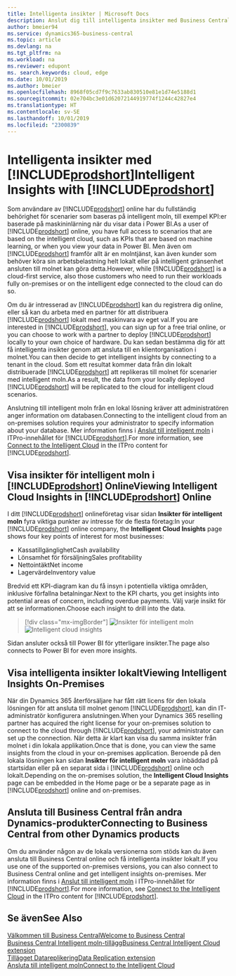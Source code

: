 ```yaml
---
title: Intelligenta insikter | Microsoft Docs
description: Anslut dig till intelligenta insikter med Business Central, till och med från din lokala lösning.
author: bmeier94
ms.service: dynamics365-business-central
ms.topic: article
ms.devlang: na
ms.tgt_pltfrm: na
ms.workload: na
ms.reviewer: edupont
ms. search.keywords: cloud, edge
ms.date: 10/01/2019
ms.author: bmeier
ms.openlocfilehash: 8968f05cd7f9c7633ab830510e81e1d74e5188d1
ms.sourcegitcommit: 02e704bc3e01d62072144919774f1244c42827e4
ms.translationtype: HT
ms.contentlocale: sv-SE
ms.lasthandoff: 10/01/2019
ms.locfileid: "2300839"
---
```

# <a name="intelligent-insights-with-includeprodshortincludesprodshortmd"></a><span data-ttu-id="985e8-103">Intelligenta insikter med [!INCLUDE[prodshort](includes/prodshort.md)]</span><span class="sxs-lookup"><span data-stu-id="985e8-103">Intelligent Insights with [!INCLUDE[prodshort](includes/prodshort.md)]</span></span>

<span data-ttu-id="985e8-104">Som användare av [!INCLUDE[prodshort](includes/prodshort.md)] online har du fullständig behörighet för scenarier som baseras på intelligent moln, till exempel KPI:er baserade på maskininlärning när du visar data i Power BI.</span><span class="sxs-lookup"><span data-stu-id="985e8-104">As a user of [!INCLUDE[prodshort](includes/prodshort.md)] online, you have full access to scenarios that are based on the intelligent cloud, such as KPIs that are based on machine learning, or when you view your data in Power BI.</span></span> <span data-ttu-id="985e8-105">Men även om [!INCLUDE[prodshort](includes/prodshort.md)] framför allt är en molntjänst, kan även kunder som behöver köra sin arbetsbelastning helt lokalt eller på intelligent gränsenhet ansluten till molnet kan göra detta.</span><span class="sxs-lookup"><span data-stu-id="985e8-105">However, while [!INCLUDE[prodshort](includes/prodshort.md)] is a cloud-first service, also those customers who need to run their workloads fully on-premises or on the intelligent edge connected to the cloud can do so.</span></span>  

<span data-ttu-id="985e8-106">Om du är intresserad av [!INCLUDE[prodshort](includes/prodshort.md)] kan du registrera dig online, eller så kan du arbeta med en partner för att distribuera [!INCLUDE[prodshort](includes/prodshort.md)] lokalt med maskinvara av eget val.</span><span class="sxs-lookup"><span data-stu-id="985e8-106">If you are interested in [!INCLUDE[prodshort](includes/prodshort.md)], you can sign up for a free trial online, or you can choose to work with a partner to deploy [!INCLUDE[prodshort](includes/prodshort.md)] locally to your own choice of hardware.</span></span> <span data-ttu-id="985e8-107">Du kan sedan bestämma dig för att få intelligenta insikter genom att ansluta till en klientorganisation i molnet.</span><span class="sxs-lookup"><span data-stu-id="985e8-107">You can then decide to get intelligent insights by connecting to a tenant in the cloud.</span></span> <span data-ttu-id="985e8-108">Som ett resultat kommer data från din lokalt distribuerade [!INCLUDE[prodshort](includes/prodshort.md)] att replikeras till molnet för scenarier med intelligent moln.</span><span class="sxs-lookup"><span data-stu-id="985e8-108">As a result, the data from your locally deployed [!INCLUDE[prodshort](includes/prodshort.md)] will be replicated to the cloud for intelligent cloud scenarios.</span></span>  

<span data-ttu-id="985e8-109">Anslutning till intelligent moln från en lokal lösning kräver att administratören anger information om databasen.</span><span class="sxs-lookup"><span data-stu-id="985e8-109">Connecting to the intelligent cloud from an on-premises solution requires your administrator to specify information about your database.</span></span> <span data-ttu-id="985e8-110">Mer information finns i [Anslut till intelligent moln](/dynamics365/business-central/dev-itpro/administration/about-intelligent-edge) i ITPro-innehållet för [!INCLUDE[prodshort](includes/prodshort.md)].</span><span class="sxs-lookup"><span data-stu-id="985e8-110">For more information, see [Connect to the Intelligent Cloud](/dynamics365/business-central/dev-itpro/administration/about-intelligent-edge) in the ITPro content for [!INCLUDE[prodshort](includes/prodshort.md)].</span></span>  

## <a name="viewing-intelligent-cloud-insights-in-includeprodshortincludesprodshortmd-online"></a><span data-ttu-id="985e8-111">Visa insikter för intelligent moln i [!INCLUDE[prodshort](includes/prodshort.md)] Online</span><span class="sxs-lookup"><span data-stu-id="985e8-111">Viewing Intelligent Cloud Insights in [!INCLUDE[prodshort](includes/prodshort.md)] Online</span></span>

<span data-ttu-id="985e8-112">I ditt [!INCLUDE[prodshort](includes/prodshort.md)] onlineföretag visar sidan **Insikter för intelligent moln** fyra viktiga punkter av intresse för de flesta företag:</span><span class="sxs-lookup"><span data-stu-id="985e8-112">In your [!INCLUDE[prodshort](includes/prodshort.md)] online company, the **Intelligent Cloud Insights** page shows four key points of interest for most businesses:</span></span>

- <span data-ttu-id="985e8-113">Kassatillgänglighet</span><span class="sxs-lookup"><span data-stu-id="985e8-113">Cash availability</span></span>
- <span data-ttu-id="985e8-114">Lönsamhet för försäljning</span><span class="sxs-lookup"><span data-stu-id="985e8-114">Sales profitability</span></span>
- <span data-ttu-id="985e8-115">Nettointäkt</span><span class="sxs-lookup"><span data-stu-id="985e8-115">Net income</span></span>
- <span data-ttu-id="985e8-116">Lagervärde</span><span class="sxs-lookup"><span data-stu-id="985e8-116">Inventory value</span></span>

<span data-ttu-id="985e8-117">Bredvid ett KPI-diagram kan du få insyn i potentiella viktiga områden, inklusive förfallna betalningar.</span><span class="sxs-lookup"><span data-stu-id="985e8-117">Next to the KPI charts, you get insights into potential areas of concern, including overdue payments.</span></span> <span data-ttu-id="985e8-118">Välj varje insikt för att se informationen.</span><span class="sxs-lookup"><span data-stu-id="985e8-118">Choose each insight to drill into the data.</span></span>  

> [!div class="mx-imgBorder"]
> <span data-ttu-id="985e8-119">![Insikter för intelligent moln](media/across-intelligent-cloud/intelligentcloudApril19.png "Visar sidan för Insikter för intelligent moln i Business Central")</span><span class="sxs-lookup"><span data-stu-id="985e8-119">![Intelligent cloud insights](media/across-intelligent-cloud/intelligentcloudApril19.png "Shows the Intelligent Cloud Insights page in Business Central")</span></span>

<span data-ttu-id="985e8-120">Sidan ansluter också till Power BI för ytterligare insikter.</span><span class="sxs-lookup"><span data-stu-id="985e8-120">The page also connects to Power BI for even more insights.</span></span>

## <a name="viewing-intelligent-insights-on-premises"></a><span data-ttu-id="985e8-121">Visa intelligenta insikter lokalt</span><span class="sxs-lookup"><span data-stu-id="985e8-121">Viewing Intelligent Insights On-Premises</span></span>

<span data-ttu-id="985e8-122">När din Dynamics 365 återförsäljare har fått rätt licens för den lokala lösningen för att ansluta till molnet genom [!INCLUDE[prodshort](includes/prodshort.md)], kan din IT-administratör konfigurera anslutningen.</span><span class="sxs-lookup"><span data-stu-id="985e8-122">When your Dynamics 365 reselling partner has acquired the right license for your on-premises solution to connect to the cloud through [!INCLUDE[prodshort](includes/prodshort.md)], your administrator can set up the connection.</span></span> <span data-ttu-id="985e8-123">När detta är klart kan visa du samma insikter från molnet i din lokala applikation.</span><span class="sxs-lookup"><span data-stu-id="985e8-123">Once that is done, you can view the same insights from the cloud in your on-premises application.</span></span> <span data-ttu-id="985e8-124">Beroende på den lokala lösningen kan sidan **Insikter för intelligent moln** vara inbäddad på startsidan eller på en separat sida i [!INCLUDE[prodshort](includes/prodshort.md)] online och lokalt.</span><span class="sxs-lookup"><span data-stu-id="985e8-124">Depending on the on-premises solution, the **Intelligent Cloud Insights** page can be embedded in the Home page or be a separate page as in [!INCLUDE[prodshort](includes/prodshort.md)] online and on-premises.</span></span>  

## <a name="connecting-to-business-central-from-other-dynamics-products"></a><span data-ttu-id="985e8-125">Ansluta till Business Central från andra Dynamics-produkter</span><span class="sxs-lookup"><span data-stu-id="985e8-125">Connecting to Business Central from other Dynamics products</span></span>

<span data-ttu-id="985e8-126">Om du använder någon av de lokala versionerna som stöds kan du även ansluta till Business Central online och få intelligenta insikter lokalt.</span><span class="sxs-lookup"><span data-stu-id="985e8-126">If you use one of the supported on-premises versions, you can also connect to Business Central online and get intelligent insights on-premises.</span></span> <span data-ttu-id="985e8-127">Mer information finns i [Anslut till intelligent moln](/dynamics365/business-central/dev-itpro/administration/about-intelligent-edge) i ITPro-innehållet för [!INCLUDE[prodshort](includes/prodshort.md)].</span><span class="sxs-lookup"><span data-stu-id="985e8-127">For more information, see [Connect to the Intelligent Cloud](/dynamics365/business-central/dev-itpro/administration/about-intelligent-edge) in the ITPro content for [!INCLUDE[prodshort](includes/prodshort.md)].</span></span>  

## <a name="see-also"></a><span data-ttu-id="985e8-128">Se även</span><span class="sxs-lookup"><span data-stu-id="985e8-128">See Also</span></span>

[<span data-ttu-id="985e8-129">Välkommen till Business Central</span><span class="sxs-lookup"><span data-stu-id="985e8-129">Welcome to Business Central</span></span>](index.md)  
[<span data-ttu-id="985e8-130">Business Central Intelligent moln-tillägg</span><span class="sxs-lookup"><span data-stu-id="985e8-130">Business Central Intelligent Cloud extension</span></span>](ui-extensions-intelligent-cloud.md)  
[<span data-ttu-id="985e8-131">Tillägget Datareplikering</span><span class="sxs-lookup"><span data-stu-id="985e8-131">Data Replication extension</span></span>](ui-extensions-data-replication.md)  
[<span data-ttu-id="985e8-132">Ansluta till intelligent moln</span><span class="sxs-lookup"><span data-stu-id="985e8-132">Connect to the Intelligent Cloud</span></span>](/dynamics365/business-central/dev-itpro/administration/about-intelligent-edge)  
